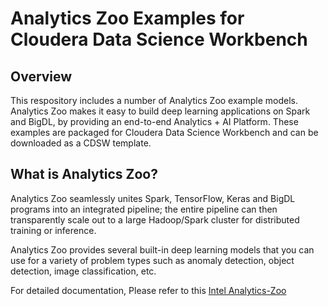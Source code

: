 # Analytics Zoo Examples for Cloudera Data Science Workbench

## Overview
This respository includes a number of Analytics Zoo example models. Analytics Zoo makes it easy to build deep learning applications on Spark and BigDL, by providing an end-to-end Analytics + AI Platform. These examples are packaged for Cloudera Data Science Workbench and can be downloaded as a CDSW template.

## What is Analytics Zoo?
Analytics Zoo seamlessly unites Spark, TensorFlow, Keras and BigDL programs into an integrated pipeline; the entire pipeline can then transparently scale out to a large Hadoop/Spark cluster for distributed training or inference.

Analytics Zoo provides several built-in deep learning models that you can use for a variety of problem types such as anomaly detection, object detection, image classification, etc.

For detailed documentation, Please refer to this [Intel Analytics-Zoo](https://analytics-zoo.github.io/0.2.0/#)
